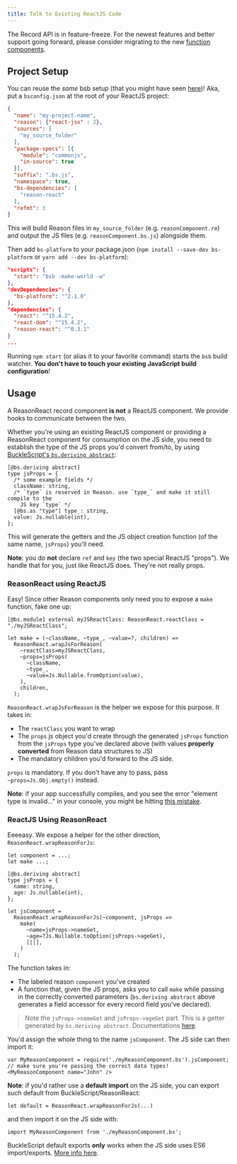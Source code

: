 ```yaml
---
title: Talk to Existing ReactJS Code
---
```


<aside class="warning">
The Record API is in feature-freeze. For the newest features and better support going forward, please consider migrating to the new <a href="https://reasonml.github.io/reason-react/docs/en/components">function components</a>.
</aside>

## Project Setup

You can reuse the _same_ bsb setup (that you might have seen [here](installation.md#bsb))! Aka, put a `bsconfig.json` at the root of your ReactJS project:

```json
{
  "name": "my-project-name",
  "reason": {"react-jsx" : 2},
  "sources": [
    "my_source_folder"
  ],
  "package-specs": [{
    "module": "commonjs",
    "in-source": true
  }],
  "suffix": ".bs.js",
  "namespace": true,
  "bs-dependencies": [
    "reason-react"
  ],
  "refmt": 3
}
```

This will build Reason files in `my_source_folder` (e.g. `reasonComponent.re`) and output the JS files (e.g. `reasonComponent.bs.js`) alongside them.

Then add `bs-platform` to your package.json (`npm install --save-dev bs-platform` or `yarn add --dev bs-platform`):

```json
"scripts": {
  "start": "bsb -make-world -w"
},
"devDependencies": {
  "bs-platform": "^2.1.0"
},
"dependencies": {
  "react": "^15.4.2",
  "react-dom": "^15.4.2",
  "reason-react": "^0.3.1"
}
...
```

Running `npm start` (or alias it to your favorite command) starts the `bsb` build watcher. **You don't have to touch your existing JavaScript build configuration**!

## Usage

A ReasonReact record component **is not** a ReactJS component. We provide hooks to communicate between the two.

Whether you're using an existing ReactJS component or providing a ReasonReact component for consumption on the JS side, you need to establish the type of the JS props you'd convert from/to, by using [BuckleScript's `bs.deriving abstract`](https://bucklescript.github.io/docs/en/object.html):

```reason
[@bs.deriving abstract]
type jsProps = {
  /* some example fields */
  className: string,
  /* `type` is reserved in Reason. use `type_` and make it still compile to the
    JS key `type` */
  [@bs.as "type"] type_: string,
  value: Js.nullable(int),
};
```

This will generate the getters and the JS object creation function (of the same name, `jsProps`) you'll need.

**Note**: you do **not** declare `ref` and `key` (the two special ReactJS "props"). We handle that for you, just like ReactJS does. They're not really props.

### ReasonReact using ReactJS

Easy! Since other Reason components only need you to expose a `make` function, fake one up:

```reason
[@bs.module] external myJSReactClass: ReasonReact.reactClass = "./myJSReactClass";

let make = (~className, ~type_, ~value=?, children) =>
  ReasonReact.wrapJsForReason(
    ~reactClass=myJSReactClass,
    ~props=jsProps(
      ~className,
      ~type_,
      ~value=Js.Nullable.fromOption(value),
    ),
    children,
  );
```

`ReasonReact.wrapJsForReason` is the helper we expose for this purpose. It takes in:

- The `reactClass` you want to wrap
- The `props` js object you'd create through the generated `jsProps` function from the `jsProps` type you've declared above (with values **properly converted** from Reason data structures to JS)
- The mandatory children you'd forward to the JS side.

`props` is mandatory. If you don't have any to pass, pass `~props=Js.Obj.empty()` instead.

**Note**: if your app successfully compiles, and you see the error "element type is invalid..." in your console, you might be hitting [this mistake](element-type-is-invalid.md).

### ReactJS Using ReasonReact

Eeeeasy. We expose a helper for the other direction, `ReasonReact.wrapReasonForJs`:

```reason
let component = ...;
let make ...;

[@bs.deriving abstract]
type jsProps = {
  name: string,
  age: Js.nullable(int),
};

let jsComponent =
  ReasonReact.wrapReasonForJs(~component, jsProps =>
    make(
      ~name=jsProps->nameGet,
      ~age=?Js.Nullable.toOption(jsProps->ageGet),
      [||],
    )
  );
```

The function takes in:

- The labeled reason `component` you've created
- A function that, given the JS props, asks you to call `make` while passing in the correctly converted parameters (`bs.deriving abstract` above generates a field accessor for every record field you've declared).

> Note the `jsProps->nameGet` and `jsProps->ageGet` part. This is a getter generated by `bs.deriving abstract`. Documentations [here](https://bucklescript.github.io/docs/en/object#record-mode).

You'd assign the whole thing to the name `jsComponent`. The JS side can then import it:

```
var MyReasonComponent = require('./myReasonComponent.bs').jsComponent;
// make sure you're passing the correct data types!
<MyReasonComponent name="John" />
```

**Note**: if you'd rather use a **default import** on the JS side, you can export such default from BuckleScript/ReasonReact:

```reason
let default = ReasonReact.wrapReasonForJs(...)
```

and then import it on the JS side with:

```
import MyReasonComponent from './myReasonComponent.bs';
```

BuckleScript default exports **only** works when the JS side uses ES6 import/exports. [More info here](https://bucklescript.github.io/docs/en/import-export.html#export-an-es6-default-value).
